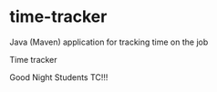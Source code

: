 # time-tracker
Java (Maven) application for tracking time on the job

Time tracker

Good Night Students TC!!!
